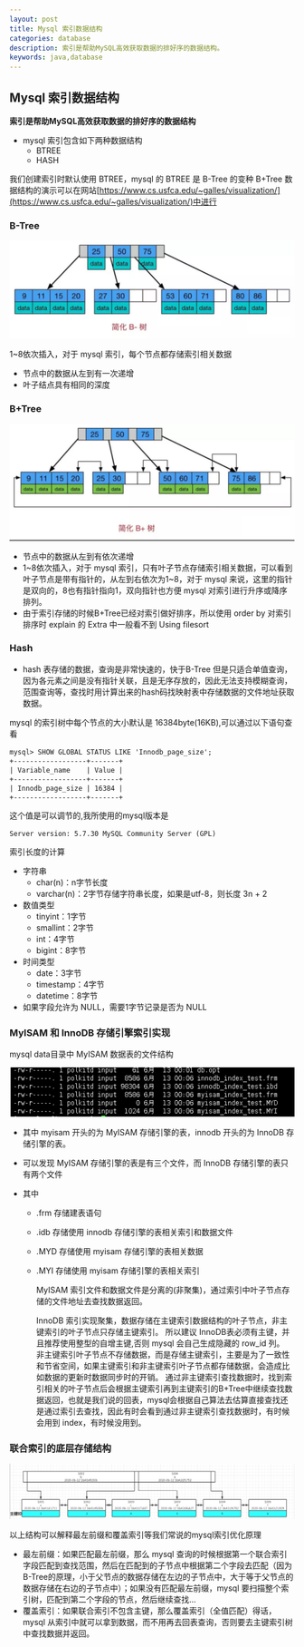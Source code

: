 ```yaml
---
layout: post
title: Mysql 索引数据结构
categories: database
description: 索引是帮助MySQL高效获取数据的排好序的数据结构。
keywords: java,database
--- 
```


## Mysql 索引数据结构

**索引是帮助MySQL高效获取数据的排好序的数据结构**
* mysql 索引包含如下两种数据结构
  * BTREE
  * HASH 
  
  
我们创建索引时默认使用 BTREE，mysql 的 BTREE 是 B-Tree 的变种 B+Tree 
数据结构的演示可以在网站[https://www.cs.usfca.edu/~galles/visualization/](https://www.cs.usfca.edu/~galles/visualization/)中进行

### B-Tree

![](https://github.com/anhw/anhw.github.io/blob/master/images/posts/database/mysql-b-tree.jpg)

1~8依次插入，对于 mysql 索引，每个节点都存储索引相关数据 
* 节点中的数据从左到有一次递增
* 叶子结点具有相同的深度

### B+Tree

![](https://github.com/anhw/anhw.github.io/blob/master/images/posts/database/mysql-b+tree.jpg)

* 节点中的数据从左到有依次递增
* 1\~8依次插入，对于 mysql 索引，只有叶子节点存储索引相关数据，可以看到叶子节点是带有指针的，从左到右依次为1\~8，对于 mysql 来说，这里的指针是双向的，8也有指针指向1，双向指针也方便 mysql 对索引进行升序或降序排列。
* 由于索引存储的时候B+Tree已经对索引做好排序，所以使用 order by 对索引排序时 explain 的 Extra 中一般看不到 Using filesort

### Hash

* hash 表存储的数据，查询是非常快速的，快于B-Tree 但是只适合单值查询，因为各元素之间是没有指针关联，且是无序存放的，因此无法支持模糊查询，范围查询等，查找时用计算出来的hash码找映射表中存储数据的文件地址获取数据。

mysql 的索引树中每个节点的大小默认是 16384byte(16KB),可以通过以下语句查看
```mysql
mysql> SHOW GLOBAL STATUS LIKE 'Innodb_page_size';
+------------------+-------+
| Variable_name    | Value |
+------------------+-------+
| Innodb_page_size | 16384 |
+------------------+-------+
```
这个值是可以调节的,我所使用的mysql版本是

    Server version: 5.7.30 MySQL Community Server (GPL)
    
索引长度的计算
* 字符串  
  * char(n)：n字节长度 
  * varchar(n)：2字节存储字符串长度，如果是utf-8，则长度 3n + 2
* 数值类型
  * tinyint：1字节 
  * smallint：2字节 
  * int：4字节 
  * bigint：8字节 
* 时间类型
  * date：3字节 
  * timestamp：4字节 
  * datetime：8字节  
* 如果字段允许为 NULL，需要1字节记录是否为 NULL
### MyISAM 和 InnoDB 存储引擎索引实现

mysql data目录中 MyISAM 数据表的文件结构

![](https://github.com/anhw/anhw.github.io/blob/master/images/posts/database/mysql-data-storage-structure.jpg)

* 其中 myisam 开头的为 MyISAM 存储引擎的表，innodb 开头的为 InnoDB 存储引擎的表。

* 可以发现 MyISAM 存储引擎的表是有三个文件，而 InnoDB 存储引擎的表只有两个文件

* 其中  
  * .frm 存储建表语句  
  * .idb 存储使用 innodb 存储引擎的表相关索引和数据文件  
  * .MYD 存储使用 myisam 存储引擎的表相关数据  
  * .MYI 存储使用 myisam 存储引擎的表相关索引

    MyISAM 索引文件和数据文件是分离的(非聚集)，通过索引中叶子节点存储的文件地址去查找数据返回。

    InnoDB 索引实现聚集，数据存储在主键索引数据结构的叶子节点，非主键索引的叶子节点只存储主键索引。
    所以建议 InnoDB表必须有主键，并且推荐使用整型的自增主键,否则 mysql 会自己生成隐藏的 row_id 列。
    非主键索引叶子节点不存储数据，而是存储主键索引，主要是为了一致性和节省空间，如果主键索引和非主键索引叶子节点都存储数据，会造成比如数据的更新时数据同步时的开销。
    通过非主键索引查找数据时，找到索引相关的叶子节点后会根据主键索引再到主键索引的B+Tree中继续查找数据返回，也就是我们说的回表，mysql会根据自己算法去估算直接查找还是通过索引去查找，因此有时会看到通过非主键索引查找数据时，有时候会用到 index，有时候没用到。

### 联合索引的底层存储结构

![](https://github.com/anhw/anhw.github.io/blob/master/images/posts/database/mysql-joint-index-data-structure.jpg)

以上结构可以解释最左前缀和覆盖索引等我们常说的mysql索引优化原理
* 最左前缀：如果匹配最左前缀，那么 mysql 查询的时候根据第一个联合索引字段匹配到查找范围，然后在匹配到的子节点中根据第二个字段去匹配（因为B-Tree的原理，小于父节点的数据存储在左边的子节点中，大于等于父节点的数据存储在右边的子节点中）；如果没有匹配最左前缀，mysql 要扫描整个索引树，匹配到第二个字段的节点，然后继续查找...
* 覆盖索引：如果联合索引不包含主键，那么覆盖索引（全值匹配）得话，mysql 从索引中就可以拿到数据，而不用再去回表查询，否则要去主键索引树中查找数据并返回。

